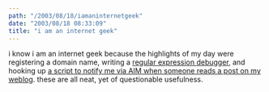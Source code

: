 ```yaml
---
path: "/2003/08/18/iamaninternetgeek" 
date: "2003/08/18 08:33:09" 
title: "i am an internet geek" 
---
```

i know i am an internet geek because the highlights of my day were registering a domain name, writing a <a href="http://www.randomchaos.com/regexdebug.php">regular expression debugger</a>, and hooking up <a href="http://www.unpossible.com/blog/archives/000021.html">a script to notify me via AIM when someone reads a post on my weblog</a>. these are all neat, yet of questionable usefulness.